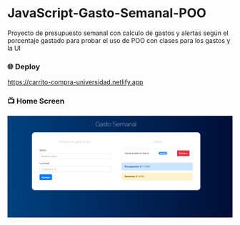 # JavaScript-Gasto-Semanal-POO
Proyecto de presupuesto semanal con calculo de gastos y alertas según el porcentaje gastado para probar el uso de POO con clases para los gastos y la UI 

### :globe_with_meridians: Deploy 
https://carrito-compra-universidad.netlify.app

### :tv: Home Screen
![home](/assets/gastos.png)
